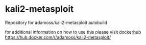 # kali2-metasploit
Repository for adamoss/kali2-metasploit autobuild

for additional information on how to use this please visit dockerhub
https://hub.docker.com/r/adamoss/kali2-metasploit/
